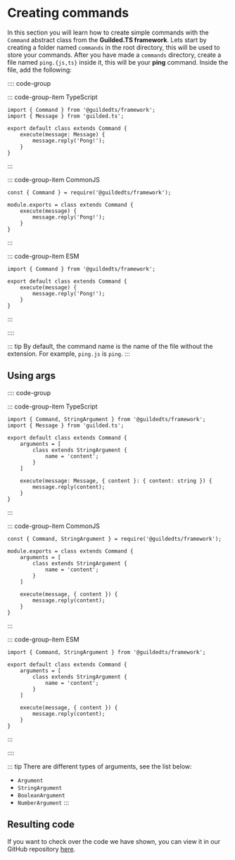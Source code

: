 # Creating commands

In this section you will learn how to create simple commands with the `Command` abstract class from the **Guilded.TS framework**. Lets start by creating a folder named `commands` in the root directory, this will be used to store your commands. After you have made a `commands` directory, create a file named `ping.{js,ts}` inside it, this will be your **ping** command. Inside the file, add the following:

:::: code-group

::: code-group-item TypeScript

```ts{1-2,4-8}
import { Command } from '@guildedts/framework';
import { Message } from 'guilded.ts';

export default class extends Command {
	execute(message: Message) {
		message.reply('Pong!');
	}
}
```

:::

::: code-group-item CommonJS

```js{1,3-7}
const { Command } = require('@guildedts/framework');

module.exports = class extends Command {
	execute(message) {
		message.reply('Pong!');
	}
}
```

:::

::: code-group-item ESM

```js{1,3-7}
import { Command } from '@guildedts/framework';

export default class extends Command {
	execute(message) {
		message.reply('Pong!');
	}
}
```

:::

::::

::: tip
By default, the command name is the name of the file without the extension. For example, `ping.js` is `ping`.
:::

## Using args

:::: code-group

::: code-group-item TypeScript

```ts{1,5-9,11-12}
import { Command, StringArgument } from '@guildedts/framework';
import { Message } from 'guilded.ts';

export default class extends Command {
    arguments = [
        class extends StringArgument {
            name = 'content';
        }
    ]

	execute(message: Message, { content }: { content: string }) {
		message.reply(content);
	}
}
```

:::

::: code-group-item CommonJS

```js{1,4-8,10-11}
const { Command, StringArgument } = require('@guildedts/framework');

module.exports = class extends Command {
    arguments = [
        class extends StringArgument {
            name = 'content';
        }
    ]

	execute(message, { content }) {
		message.reply(content);
	}
}
```

:::

::: code-group-item ESM

```js{1,4-8,10-11}
import { Command, StringArgument } from '@guildedts/framework';

export default class extends Command {
    arguments = [
        class extends StringArgument {
            name = 'content';
        }
    ]

	execute(message, { content }) {
		message.reply(content);
	}
}
```

:::

::::

::: tip
There are different types of arguments, see the list below:

-	`Argument`
-	`StringArgument`
-	`BooleanArgument`
-	`NumberArgument`
:::

## Resulting code

If you want to check over the code we have shown, you can view it in our GitHub repository [here](https://github.com/guildedts/guide/tree/main/examples/creating-your-bot/creating-commands).
